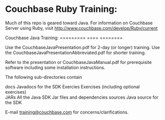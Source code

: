 Couchbase Ruby Training:
===

Much of this repo is geared toward Java. For information on Couchbase Server using Ruby, visit
http://www.couchbase.com/develop/Ruby/current



Couchbase Java Training:
========= ==== ========

Use the CouchbaseJavaPresentation.pdf for 2-day (or longer) training.
Use the CouchbaseJavaPresentationAbbreviated.pdf for shorter training.

Refer to the presentation or CouchbaseJavaManual.pdf for prerequisite
software including some installation instructions.

The following sub-directories contain

docs		Javadocs for the SDK
Exercies 	Exercises (including optional exercises)	
JARs		All the Java SDK Jar files and dependencies
sources		Java source for the SDK

E-mail training@couchbase.com for concerns/clarifications.


 
